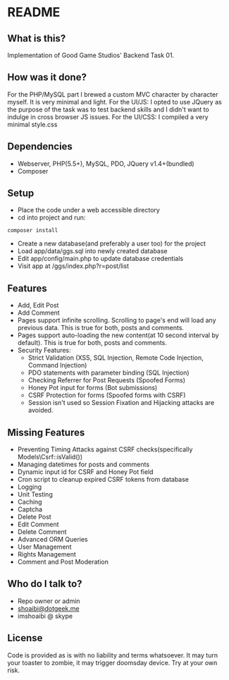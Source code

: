 # README #

## What is this? ##
Implementation of Good Game Studios' Backend Task 01.

## How was it done? ##
For the PHP/MySQL part I brewed a custom MVC character by character myself. It is very minimal and light.
For the UI/JS: I opted to use JQuery as the purpose of the task was to test backend skills and I didn't want to indulge in
cross browser JS issues.
For the UI/CSS: I compiled a very minimal style.css

## Dependencies ##
* Webserver, PHP(5.5+), MySQL, PDO, JQuery v1.4+(bundled)
* Composer

## Setup ##

* Place the code under a web accessible directory
* cd into project and run:
```
composer install
```
* Create a new database(and preferably a user too) for the project
* Load app/data/ggs.sql into newly created database
* Edit app/config/main.php to update database credentials
* Visit app at /ggs/index.php?r=post/list

## Features ##
* Add, Edit Post
* Add Comment
* Pages support infinite scrolling. Scrolling to page's end will load any previous data. This is true for both, posts and comments.
* Pages support auto-loading the new content(at 10 second interval by default). This is true for both, posts and comments.
* Security Features:
    * Strict Validation (XSS, SQL Injection, Remote Code Injection, Command Injection)
    * PDO statements with parameter binding (SQL Injection)
    * Checking Referrer for Post Requests (Spoofed Forms)
    * Honey Pot input for forms (Bot submissions)
    * CSRF Protection for forms (Spoofed forms with CSRF)
    * Session isn't used so Session Fixation and Hijacking attacks are avoided.


## Missing Features ##
* Preventing Timing Attacks against CSRF checks(specifically Models\Csrf::isValid())
* Managing datetimes for posts and comments
* Dynamic input id for CSRF and Honey Pot field
* Cron script to cleanup expired CSRF tokens from database
* Logging
* Unit Testing
* Caching
* Captcha
* Delete Post
* Edit Comment
* Delete Comment
* Advanced ORM Queries
* User Management
* Rights Management
* Comment and Post Moderation

## Who do I talk to? ##
* Repo owner or admin
* shoaibi@dotgeek.me
* imshoaibi @ skype

## License ##
Code is provided as is with no liability and terms whatsoever. It may turn your toaster to zombie, it may trigger doomsday device. Try at your own risk.